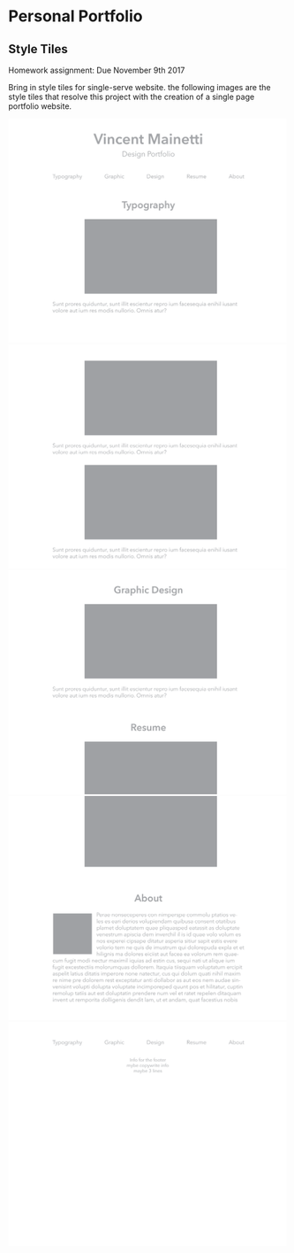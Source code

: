 # Personal Portfolio

## Style Tiles 
Homework assignment: Due November 9th 2017

Bring in style tiles for single-serve website. the following images are the style tiles that resolve this project with the creation of a single page portfolio website.

![style-tile](img/style-tile/style-tile.png)
![style-tile2](img/style-tile/style-tile2.png)
![style-tile3](img/style-tile/style-tile3.png)
![style-tile4](img/style-tile/style-tile4.png)
![style-tile5](img/style-tile/style-tile5.png)
